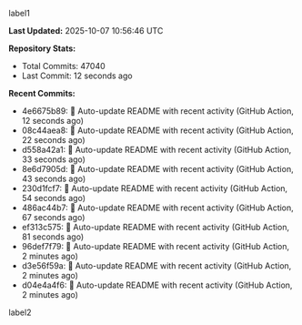 
label1 
<!-- ACTIVITY_START -->
**Last Updated:** 2025-10-07 10:56:46 UTC

**Repository Stats:**
- Total Commits: 47040
- Last Commit: 12 seconds ago

**Recent Commits:**
- 4e6675b89: 🤖 Auto-update README with recent activity (GitHub Action, 12 seconds ago)
- 08c44aea8: 🤖 Auto-update README with recent activity (GitHub Action, 22 seconds ago)
- d558a42a1: 🤖 Auto-update README with recent activity (GitHub Action, 33 seconds ago)
- 8e6d7905d: 🤖 Auto-update README with recent activity (GitHub Action, 43 seconds ago)
- 230d1fcf7: 🤖 Auto-update README with recent activity (GitHub Action, 54 seconds ago)
- 486ac44b7: 🤖 Auto-update README with recent activity (GitHub Action, 67 seconds ago)
- ef313c575: 🤖 Auto-update README with recent activity (GitHub Action, 81 seconds ago)
- 96def7f79: 🤖 Auto-update README with recent activity (GitHub Action, 2 minutes ago)
- d3e56f59a: 🤖 Auto-update README with recent activity (GitHub Action, 2 minutes ago)
- d04e4a4f6: 🤖 Auto-update README with recent activity (GitHub Action, 2 minutes ago)
<!-- ACTIVITY_END -->

label2
